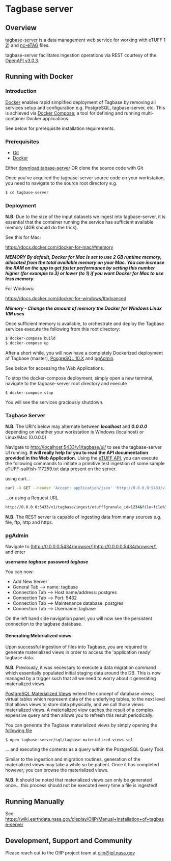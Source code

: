# Tagbase server

## Overview

[tagbase-server](https://github.com/tagbase/tagbase-server) is a data management web service for working with eTUFF [1](https://doi.org/10.6084/m9.figshare.10032848.v4) [2](https://doi.org/10.6084/m9.figshare.10159820.v1)) and [nc-eTAG](https://github.com/oceandatainterop/nc-eTAG/) files.

tagbase-server facilitates ingestion operations via REST courtesy of the [OpenAPI v3.0.3](https://spec.openapis.org/oas/v3.0.3.html).

## Running with Docker

### Introduction
[Docker](https://www.docker.com/why-docker) enables rapid simplified deployment of Tagbase by removing
all services setup and configuration e.g. PostgreSQL, tagbase-server, etc. 
This is achieved via [Docker Compose](https://docs.docker.com/compose/overview/); a tool for defining and 
running multi-container Docker applications.

See below for prerequisite installation requirements.

### Prerequisites

* [Git](https://git-scm.com/downloads)
* [Docker](https://www.docker.com/products/docker-desktop)

Either [download tabase-server](https://github.com/tagbase/tagbase-server/raw/master/tagbase-server-master.zip) OR clone the source code with Git

Once you've acquired the tagbase-server source code on your workstation, you need to navigate to the source root directory e.g.

```bash
$ cd tagbase-server
```

### Deployment

**N.B.** Due to the size of the input datasets we ingest into tagbase-server, it is essential that the container running the service has sufficient available memory (4GB should do the trick). 

See this for Mac:

https://docs.docker.com/docker-for-mac/#memory


***MEMORY By default, Docker for Mac is set to use 2 GB runtime memory, allocated from the total available memory on your Mac. You can increase the RAM on the app to get faster performance by setting this number higher (for example to 3) or lower (to 1) if you want Docker for Mac to use less memory.***

For Windows:

https://docs.docker.com/docker-for-windows/#advanced

***Memory - Change the amount of memory the Docker for Windows Linux VM uses***

Once sufficient memory is available, to orchestrate and deploy the Tagbase services execute the following from this root directory:

```bash
$ docker-compose build
$ docker-compose up
```

After a short while, you will now have a completely Dockerized deployment of Tagbase (master), 
[PosgreSQL 10.X](https://www.postgresql.org) and [pgAdmin](https://www.pgadmin.org).

See below for accessing the Web Applications.

To stop the docker-compose deployment, simply open a new terminal, navigate to the tagbase-server root directory and execute 
```
$ docker-compose stop
```
You will see the services graciously shutdown.

### Tagbase Server

**N.B.** The URI's below may alternate between ***localhost*** and ***0.0.0.0*** depending on whether your workstation is Windows (localhost) or Linux/Mac (0.0.0.0)

Navigate to [http://localhost:5433/v1/tagbase/ui/](http://0.0.0.0:5433/v1/tagbase/ui/) 
to see the tagbase-server UI running. 
**It will really help for you to read the API documentation provided in the Web Application.**
Using the [eTUFF API](http://0.0.0.0:5433/v1/tagbase/ui/#!/Products/ingest_etuff_get), 
you can execute the following commands to initiate a primitive test
ingestion of some sample eTUFF-sailfish-117259.txt data present on the server.

using curl...

```bash
curl -X GET --header 'Accept: application/json' 'http://0.0.0.0:5433/v1/tagbase/ingest/etuff?granule_id=1234&file=file%3A%2F%2F%2Fusr%2Fsrc%2Fapp%2Fdata%2FeTUFF-sailfish-117259.txt'
```

...or using a Request URL

```bash
http://0.0.0.0:5433/v1/tagbase/ingest/etuff?granule_id=1234&file=file%3A%2F%2F%2Fusr%2Fsrc%2Fapp%2Fdata%2FeTUFF-sailfish-117259.txt
```

**N.B.** The REST server is capable of ingesting data from many sources e.g. file, ftp, http and https.

### pgAdmin

Navigate to [http://0.0.0.0:5434/browser/](http://0.0.0.0:5434/browser/) and enter 

**username** ***tagbase***
**password** ***tagbase***

You can now:

* Add New Server
* General Tab --> name: tagbase
* Connection Tab --> Host name/address: postgres
* Connection Tab --> Port: 5432
* Connection Tab --> Maintenance database: postgres 
* Connection Tab --> Username: tagbase

On the left hand side navigation panel, you will now see the persistent connection to the tagbase database. 

#### Generating Meterialized views

Upon successful ingestion of files into Tagbase, you are required to generate materialized views in order to 
access the 'application ready' tagbase data. 

**N.B.** Previously, it was necessary to execute a data migration command which essentially 
populated initial staging data around the DB. This is now managed by a trigger such that 
all we need to worry about it generating materialized views.

[PostgreSQL Materialized Views](https://www.postgresql.org/docs/current/static/rules-materializedviews.html) 
extend the concept of database views; virtual tables which represent data of the underlying tables, 
to the next level that allows views to store data physically, and we call those views materialized views. 
A materialized view caches the result of a complex expensive query and then allows you to refresh this result periodically. 

You can generate the Tagbase materialized views by simply opening the 
[following file](https://git.earthdata.nasa.gov/projects/OIIP/repos/tagbase-server/browse/sql/tagbase-materialized-views.sql)
```
$ open tagbase-server/sql/tagbase-materialized-views.sql
```
... and executing the contents as a query within the PostgreSQL Query Tool.

Similar to the ingestion and migration routines, generation of the materialized views may take a while so be patient. Once it has completed however, you can browse the materialized views. 

**N.B.** It should be noted that materialized views can only be generated once... this process should not be executed every time a file is ingested! 

## Running Manually

See https://wiki.earthdata.nasa.gov/display/OIIP/Manual+Installation+of+tagbase-server

## Development, Support and Community
Please reach out to the OIIP project team at <oiip@jpl.nasa.gov>
